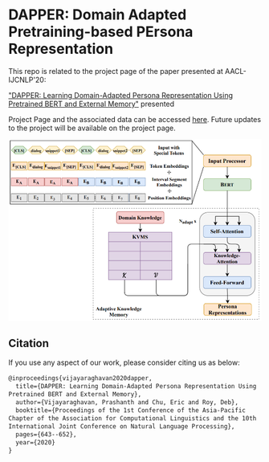 # DAPPER: Domain Adapted Pretraining-based PErsona Representation





This repo is related to the project page of the paper presented at AACL-IJCNLP'20:

["DAPPER: Learning Domain-Adapted Persona Representation Using Pretrained BERT and External Memory"](https://www.aclweb.org/anthology/2020.aacl-main.65/) presented 


Project Page and the associated data can be accessed [here](https://pralav.github.io/dapper/?c=12). 
Future updates to the project will be available on the project page.

![Image](/dapper_1.png)


## Citation

If you use any aspect of our work, please consider citing us as below:
```
@inproceedings{vijayaraghavan2020dapper,
  title={DAPPER: Learning Domain-Adapted Persona Representation Using Pretrained BERT and External Memory},
  author={Vijayaraghavan, Prashanth and Chu, Eric and Roy, Deb},
  booktitle={Proceedings of the 1st Conference of the Asia-Pacific Chapter of the Association for Computational Linguistics and the 10th International Joint Conference on Natural Language Processing},
  pages={643--652},
  year={2020}
}
```






